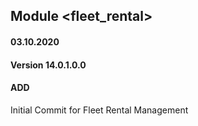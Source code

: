 ## Module <fleet_rental>

#### 03.10.2020
#### Version 14.0.1.0.0
#### ADD
Initial Commit for Fleet Rental Management




